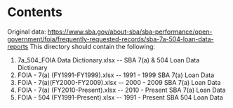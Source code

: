 # Contents
Original data: https://www.sba.gov/about-sba/sba-performance/open-government/foia/frequently-requested-records/sba-7a-504-loan-data-reports
This directory should contain the following:
1. 7a_504_FOIA Data Dictionary.xlsx -- SBA 7(a) & 504 Loan Data Dictionary
2. FOIA - 7(a) (FY1991-FY1999).xlsx -- 1991 - 1999 SBA 7(a) Loan Data
3. FOIA - 7(a)(FY2000-FY2009).xlsx -- 2000 - 2009 SBA 7(a) Loan Data
4. FOIA - 7(a) (FY2010-Present).xlsx -- 2010 - Present SBA 7(a) Loan Data
5. FOIA - 504 (FY1991-Present).xlsx -- 1991 - Present SBA 504 Loan Data
